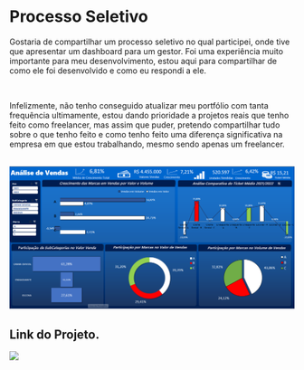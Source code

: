 # Processo Seletivo
Gostaria de compartilhar um processo seletivo no qual participei, onde tive que apresentar um dashboard para um gestor. Foi uma experiência muito importante para meu desenvolvimento, estou aqui para compartilhar de como ele foi desenvolvido e como eu respondi a ele. 

&nbsp;

Infelizmente, não tenho conseguido atualizar meu portfólio com tanta frequência ultimamente, estou dando prioridade a projetos reais que tenho feito como freelancer, mas assim que puder, pretendo compartilhar tudo sobre o que tenho feito e como tenho feito uma diferença significativa na empresa em que estou trabalhando, mesmo sendo apenas um freelancer.

&nbsp;
![alt text](image.png)


## Link do Projeto.
<div align="left">  
<a href="https://github.com/felipefagion/projeto_excel/blob/main/dashboardexcel.ipynb" target="_blank"><img src="https://img.shields.io/badge/Go-00ADD8?style=for-the-badge&logo=go&logoColor=white"</a>
